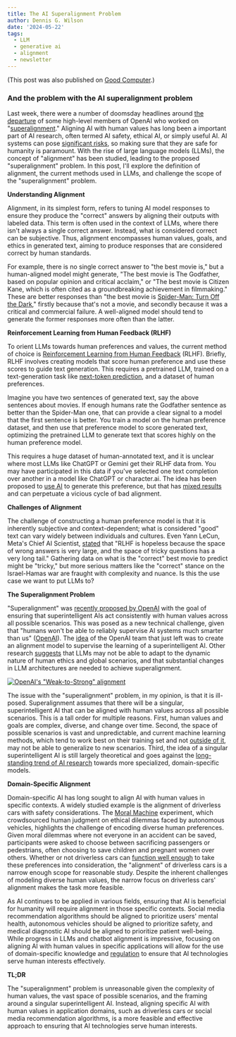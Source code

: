 ```yaml
---
title: The AI Superalignment Problem
author: Dennis G. Wilson
date: '2024-05-22'
tags:
  - LLM
  - generative ai
  - alignment
  - newsletter
---
```


(This post was also published on [Good Computer](https://goodcomputer.substack.com/p/the-ai-superalignment-problem).)

### And the problem with the AI superalignment problem

Last week, there were a number of doomsday headlines around [the departure](https://www.businessinsider.com/jan-leike-ilya-sutskever-resignations-superalignment-openai-superintelligence-safe-humanity-2024-5) of some high-level members of OpenAI who worked on "[superalignment](https://openai.com/index/introducing-superalignment/)." Aligning AI with human values has long been a important part of AI research, often termed AI safety, ethical AI, or simply useful AI. AI systems can pose [significant risks](https://www.science.org/doi/10.1126/science.adn0117), so making sure that they are safe for humanity is paramount. With the rise of large language models (LLMs), the concept of "alignment" has been studied, leading to the proposed "superalignment" problem. In this post, I'll explore the definition of alignment, the current methods used in LLMs, and challenge the scope of the "superalignment" problem.

**Understanding Alignment**

Alignment, in its simplest form, refers to tuning AI model responses to ensure they produce the "correct" answers by aligning their outputs with labeled data. This term is often used in the context of LLMs, where there isn't always a single correct answer. Instead, what is considered correct can be subjective. Thus, alignment encompasses human values, goals, and ethics in generated text, aiming to produce responses that are considered correct by human standards.

For example, there is no single correct answer to "the best movie is," but a human-aligned model might generate, "The best movie is The Godfather, based on popular opinion and critical acclaim," or "The best movie is Citizen Kane, which is often cited as a groundbreaking achievement in filmmaking." These are better responses than "the best movie is [Spider-Man: Turn Off the Dark](https://en.wikipedia.org/wiki/Spider-Man:_Turn_Off_the_Dark)," firstly because that's not a movie, and secondly because it was a critical and commercial failure. A well-aligned model should tend to generate the former responses more often than the latter.

**Reinforcement Learning from Human Feedback (RLHF)**

To orient LLMs towards human preferences and values, the current method of choice is [Reinforcement Learning from Human Feedback](https://en.wikipedia.org/wiki/Reinforcement_learning_from_human_feedback) (RLHF). Briefly, RLHF involves creating models that score human preference and use these scores to guide text generation. This requires a pretrained LLM, trained on a text-generation task like [next-token prediction](https://goodcomputer.substack.com/p/an-introduction-to-large-language), and a dataset of human preferences.

Imagine you have two sentences of generated text, say the above sentences about movies. If enough humans rate the Godfather sentence as better than the Spider-Man one, that can provide a clear signal to a model that the first sentence is better. You train a model on the human preference dataset, and then use that preference model to score generated text, optimizing the pretrained LLM to generate text that scores highly on the human preference model.

This requires a huge dataset of human-annotated text, and it is unclear where most LLMs like ChatGPT or Gemini get their RLHF data from. You may have participated in this data if you've selected one text completion over another in a model like ChatGPT or character.ai. The idea has been proposed to [use AI](https://arxiv.org/pdf/2309.00267) to generate this preference, but that has [mixed results](https://arxiv.org/pdf/2402.12366) and can perpetuate a vicious cycle of bad alignment.

**Challenges of Alignment**

The challenge of constructing a human preference model is that it is inherently subjective and context-dependent; what is considered "good" text can vary widely between individuals and cultures. Even Yann LeCun, Meta's Chief AI Scientist, [stated](https://x.com/ylecun/status/1628898906611367936) that "RLHF is hopeless because the space of wrong answers is very large, and the space of tricky questions has a very long tail." Gathering data on what is the "correct" best movie to predict might be "tricky," but more serious matters like the "correct" stance on the Israel-Hamas war are fraught with complexity and nuance. Is this the use case we want to put LLMs to?

**The Superalignment Problem**

"Superalignment" was [recently proposed by OpenAI](https://openai.com/index/introducing-superalignment/) with the goal of ensuring that superintelligent AIs act consistently with human values across all possible scenarios. This was posed as a new technical challenge, given that "humans won't be able to reliably supervise AI systems much smarter than us" ([OpenAI](https://openai.com/index/introducing-superalignment/)). The [idea](https://arxiv.org/abs/2312.09390) of the OpenAI team that just left was to create an alignment model to supervise the learning of a superintelligent AI. Other research [suggests](https://arxiv.org/abs/2403.14683) that LLMs may not be able to adapt to the dynamic nature of human ethics and global scenarios, and that substantial changes in LLM architectures are needed to achieve superalignment.

[![OpenAI's "Weak-to-Strong" alignment](https://github.com/openai/weak-to-strong/raw/main/weak-to-strong-setup.png)](https://github.com/openai/weak-to-strong)

The issue with the "superalignment" problem, in my opinion, is that it is ill-posed. Superalignment assumes that there will be a singular, superintelligent AI that can be aligned with human values across all possible scenarios. This is a tall order for multiple reasons. First, human values and goals are complex, diverse, and change over time. Second, the space of possible scenarios is vast and unpredictable, and current machine learning methods, which tend to work best on their training set and not [outside of it](https://arxiv.org/pdf/2402.08955), may not be able to generalize to new scenarios. Third, the idea of a singular superintelligent AI is still largely theoretical and goes against the [long-standing trend of AI research](https://ai100.stanford.edu/) towards more specialized, domain-specific models.

**Domain-Specific Alignment**

Domain-specific AI has long sought to align AI with human values in specific contexts. A widely studied example is the alignment of driverless cars with safety considerations. The [Moral Machine](https://www.moralmachine.net/) experiment, which crowdsourced human judgment on ethical dilemmas faced by autonomous vehicles, highlights the challenge of encoding diverse human preferences. Given moral dilemmas where not everyone in an accident can be saved, participants were asked to choose between sacrificing passengers or pedestrians, often choosing to save children and pregnant women over others. Whether or not driverless cars can [function well enough](https://www.bloomberg.com/news/features/2022-10-06/even-after-100-billion-self-driving-cars-are-going-nowhere) to take these preferences into consideration, the "alignment" of driverless cars is a narrow enough scope for reasonable study. Despite the inherent challenges of modeling diverse human values, the narrow focus on driverless cars' alignment makes the task more feasible.

As AI continues to be applied in various fields, ensuring that AI is beneficial for humanity will require alignment in those specific contexts. Social media recommendation algorithms should be aligned to prioritize users' mental health, autonomous vehicles should be aligned to prioritize safety, and medical diagnostic AI should be aligned to prioritize patient well-being. While progress in LLMs and chatbot alignment is impressive, focusing on aligning AI with human values in specific applications will allow for the use of domain-specific knowledge and [regulation](https://goodcomputer.substack.com/p/european-union-ai-act) to ensure that AI technologies serve human interests effectively.

**TL;DR**

The "superalignment" problem is unreasonable given the complexity of human values, the vast space of possible scenarios, and the framing around a singular superintelligent AI. Instead, aligning specific AI with human values in application domains, such as driverless cars or social media recommendation algorithms, is a more feasible and effective approach to ensuring that AI technologies serve human interests.
